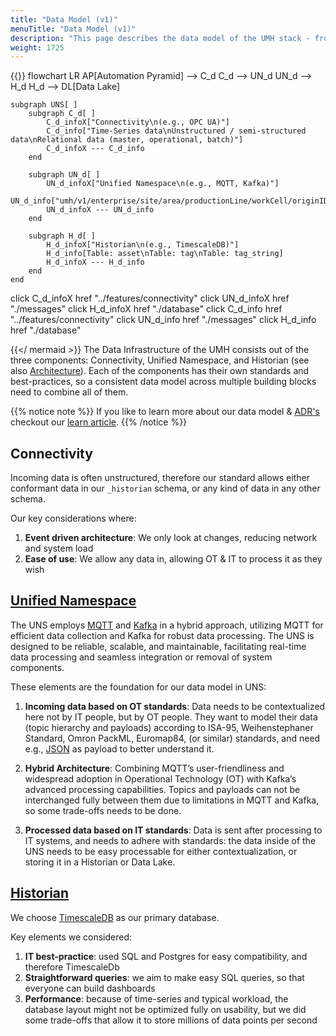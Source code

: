 ```yaml
---
title: "Data Model (v1)"
menuTitle: "Data Model (v1)"
description: "This page describes the data model of the UMH stack - from the message payloads up to database tables."
weight: 1725
---
```


{{<mermaid theme="neutral" >}}
flowchart LR
AP[Automation Pyramid] --> C_d
C_d --> UN_d
UN_d --> H_d
H_d --> DL[Data Lake]

    subgraph UNS[ ]
        subgraph C_d[ ]
            C_d_infoX["Connectivity\n(e.g., OPC UA)"]
            C_d_info["Time-Series data\nUnstructured / semi-structured data\nRelational data (master, operational, batch)"]
            C_d_infoX --- C_d_info
        end

        subgraph UN_d[ ]
            UN_d_infoX["Unified Namespace\n(e.g., MQTT, Kafka)"]
            UN_d_info["umh/v1/enterprise/site/area/productionLine/workCell/originID/_schema/schema_specific"]
            UN_d_infoX --- UN_d_info
        end

        subgraph H_d[ ]
            H_d_infoX["Historian\n(e.g., TimescaleDB)"]
            H_d_info[Table: asset\nTable: tag\nTable: tag_string]
            H_d_infoX --- H_d_info
        end
    end
click C_d_infoX href "../features/connectivity"
click UN_d_infoX href "./messages"
click H_d_infoX href "./database"
click C_d_info href "../features/connectivity"
click UN_d_info href "./messages"
click H_d_info href "./database"


{{</ mermaid >}}
The Data Infrastructure of the UMH consists out of the three components: Connectivity, Unified Namespace, and Historian (see also [Architecture](./../architecture)). Each of the components has their own standards and best-practices, so a consistent data model across
multiple building blocks need to combine all of them.

{{% notice note %}}
If you like to learn more about our data model & [ADR's](https://adr.github.io/) checkout our [learn article](https://learn.umh.app/lesson/data-modeling-in-the-unified-namespace-mqtt-kafka/).
{{% /notice %}}

## Connectivity
Incoming data is often unstructured, therefore our standard allows either conformant data in our `_historian` schema, or any kind of data in any other schema.

Our key considerations where:
1. **Event driven architecture**: We only look at changes, reducing network and system load
2. **Ease of use**: We allow any data in, allowing OT & IT to process it as they wish

## [Unified Namespace](./messages)
The UNS employs [MQTT](https://mqtt.org/) and [Kafka](https://kafka.apache.org/) in a hybrid approach, utilizing MQTT for efficient data collection and Kafka for robust data processing.
The UNS is designed to be reliable, scalable, and maintainable, facilitating real-time data processing and seamless integration or removal of system components.

These elements are the foundation for our data model in UNS:

1. **Incoming data based on OT standards**: Data needs to be contextualized here not by IT people, but by OT people.
They want to model their data (topic hierarchy and payloads) according to ISA-95, Weihenstephaner Standard, Omron PackML, Euromap84,  (or similar) standards, and need e.g., [JSON](https://www.json.org/json-en.html) as payload to better understand it.

2. **Hybrid Architecture**: Combining MQTT’s user-friendliness and widespread adoption in Operational Technology (OT) with Kafka’s advanced processing capabilities.
Topics and payloads can not be interchanged fully between them due to limitations in MQTT and Kafka, so some trade-offs needs to be done.

3. **Processed data based on IT standards**: Data is sent after processing to IT systems, and needs to adhere with standards: the data inside of the UNS needs to be easy processable for either contextualization, or storing it in a Historian or Data Lake.

## [Historian](./database)
We choose [TimescaleDB](https://www.timescale.com/) as our primary database.

Key elements we considered:
1. **IT best-practice**: used SQL and Postgres for easy compatibility, and therefore TimescaleDb
2. **Straightforward queries**: we aim to make easy SQL queries, so that everyone can build dashboards
3. **Performance**: because of time-series and typical workload, the database layout might not be optimized fully on usability, but we did some trade-offs that allow it to store millions of data points per second
